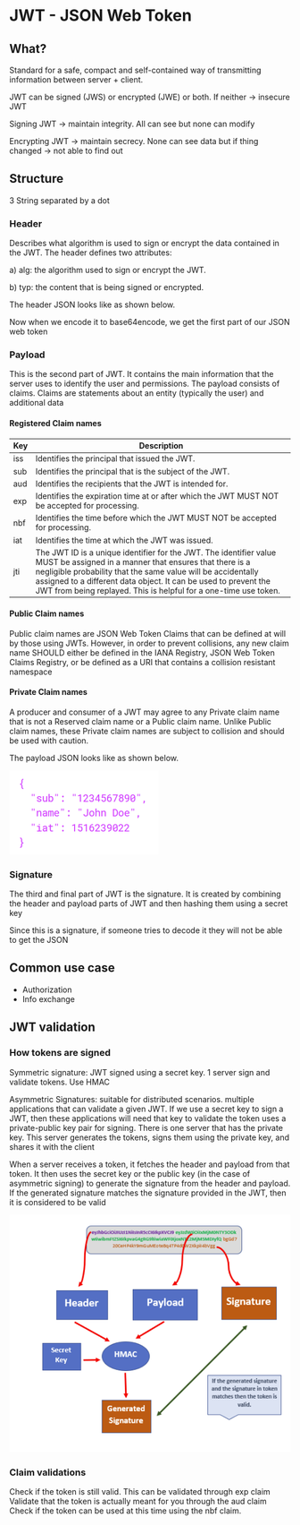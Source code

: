 # JWT - JSON Web Token

## What?

Standard for a safe, compact and self-contained way of transmitting information between
server + client.

JWT can be signed (JWS) or encrypted (JWE) or both. If neither -> insecure JWT

Signing JWT -> maintain integrity. All can see but none can modify

Encrypting JWT -> maintain secrecy. None can see data but if thing changed -> not
able to find out

## Structure

3 String separated by a dot

### Header

Describes what algorithm is used to sign or encrypt the data contained in the JWT.
The header defines two attributes:

a) alg: the algorithm used to sign or encrypt the JWT.

b) typ: the content that is being signed or encrypted.

The header JSON looks like as shown below.

Now when we encode it to base64encode, we get the first part of our JSON web token

### Payload

This is the second part of JWT.
It contains the main information that the server uses to identify the user and permissions.
The payload consists of claims.
Claims are statements about an entity (typically the user) and additional data

#### Registered Claim names

| Key | Description                                                                                                                                                                                                                                                                                                                         |
|-----|-------------------------------------------------------------------------------------------------------------------------------------------------------------------------------------------------------------------------------------------------------------------------------------------------------------------------------------|
| iss | Identifies the principal that issued the JWT.                                                                                                                                                                                                                                                                                       |
| sub | Identifies the principal that is the subject of the JWT.                                                                                                                                                                                                                                                                            |
| aud | Identifies the recipients that the JWT is intended for.                                                                                                                                                                                                                                                                             |
| exp | Identifies the expiration time at or after which the JWT MUST NOT be accepted for processing.                                                                                                                                                                                                                                       |
| nbf | Identifies the time before which the JWT MUST NOT be accepted for processing.                                                                                                                                                                                                                                                       |
| iat | Identifies the time at which the JWT was issued.                                                                                                                                                                                                                                                                                    |
| jti | The JWT ID is a unique identifier for the JWT. The identifier value MUST be assigned in a manner that ensures that there is a negligible probability that the same value will be accidentally assigned to a different data object. It can be used to prevent the JWT from being replayed. This is helpful for a one-time use token. |

#### Public Claim names

Public claim names are JSON Web Token Claims that can be defined at will by those using JWTs. However, in order to
prevent collisions, any new claim name SHOULD either be defined in the IANA Registry, JSON Web Token Claims Registry, or
be defined as a URI that contains a collision resistant namespace

#### Private Claim names

A producer and consumer of a JWT may agree to any Private claim name that is not a Reserved claim name or a Public claim
name. Unlike Public claim names, these Private claim names are subject to collision and should be used with caution.

The payload JSON looks like as shown below.

![img.png](img/JSON_private_claim_sample.png)

### Signature

The third and final part of JWT is the signature. It is created by combining the header and payload parts of JWT and
then hashing them using a secret key

Since this is a signature, if someone tries to decode it they will not be able to get the JSON

## Common use case

- Authorization
- Info exchange

## JWT validation

### How tokens are signed

Symmetric signature: JWT signed using a secret key. 1 server sign and validate tokens. Use HMAC

Asymmetric Signatures: suitable for distributed scenarios. multiple applications that can validate a given JWT. If we
use a secret key to sign a JWT, then these applications will need that key to validate the token
uses a private-public key pair for signing. There is one server that has the private key. This server generates the
tokens, signs them using the private key, and shares it with the client

When a server receives a token, it fetches the header and payload from that token.
It then uses the secret key or the public key (in the case of asymmetric signing) to generate the signature from the
header and payload.
If the generated signature matches the signature provided in the JWT, then it is considered to be valid

![img.png](img/JWT_token_validation_process.png)

### Claim validations

Check if the token is still valid. This can be validated through exp claim
Validate that the token is actually meant for you through the aud claim
Check if the token can be used at this time using the nbf claim.
